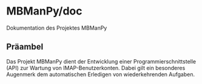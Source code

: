 # MBManPy/doc
Dokumentation des Projektes MBManPy

## Präambel
Das Projekt MBManPy dient der Entwicklung einer Programmierschnittstelle
(API) zur Wartung von IMAP-Benutzerkonten. Dabei gilt ein besonderes
Augenmerk dem automatischen Erledigen von wiederkehrenden Aufgaben.
